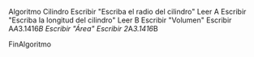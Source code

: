 Algoritmo Cilindro
	Escribir "Escriba el radio del cilindro"
	Leer A
	Escribir "Escriba la longitud del cilindro"
	Leer B
	Escribir "Volumen"
	Escribir A*A*3.1416*B
	Escribir "Área"
	Escribir 2*A*3.1416*B
	
FinAlgoritmo

